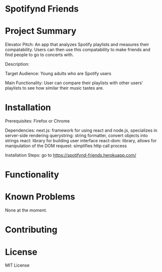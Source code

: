 # Spotifynd Friends

# Project Summary

Elevator Pitch: An app that analyzes Spotify playlists and measures their compatability. Users can then use this compatability to make friends and find people to go to concerts with.

Description:

Target Audience: Young adults who are Spotify users

Main Functionality: User can compare their playlists with other users' playlists to see how similar their music tastes are.


# Installation

Prerequisites: Firefox or Chrome

Dependencies: 
next.js: framework for using react and node.js, specializes in server-side rendering
querystring: string formatter, convert objects into strings
react: library for building user interface
react-dom: library, allows for manipulation of the DOM
request: simplifies http call process

Installation Steps: go to https://spotifynd-friends.herokuapp.com/

# Functionality

# Known Problems

None at the moment.

# Contributing

# License

MIT License

